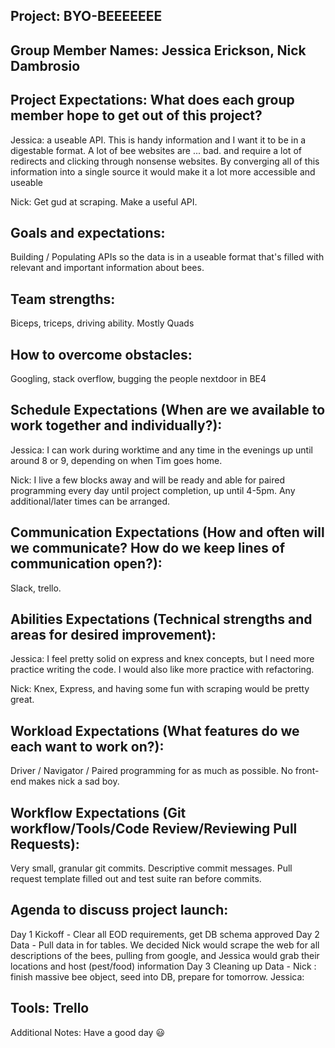 ## Project: BYO-BEEEEEEE

## Group Member Names: Jessica Erickson, Nick Dambrosio

## Project Expectations: What does each group member hope to get out of this project?

Jessica: a useable API. This is handy information and I want it to be in a digestable format. A lot of bee websites are ... bad. and require a lot of redirects and clicking through nonsense websites. By converging all of this information into a single source it would make it a lot more accessible and useable

Nick: Get gud at scraping. Make a useful API.

## Goals and expectations:

Building / Populating APIs so the data is in a useable format that's filled with relevant and important information about bees.

## Team strengths:

Biceps, triceps, driving ability. Mostly Quads

## How to overcome obstacles:

Googling, stack overflow, bugging the people nextdoor in BE4

## Schedule Expectations (When are we available to work together and individually?):

Jessica: I can work during worktime and any time in the evenings up until around 8 or 9, depending on when Tim goes home.

Nick: I live a few blocks away and will be ready and able for paired programming every day until project completion, up until 4-5pm. Any additional/later times can be arranged.

## Communication Expectations (How and often will we communicate? How do we keep lines of communication open?):

Slack, trello.

## Abilities Expectations (Technical strengths and areas for desired improvement):

Jessica: I feel pretty solid on express and knex concepts, but I need more practice writing the code. I would also like more practice with refactoring.

Nick: Knex, Express, and having some fun with scraping would be pretty great.

## Workload Expectations (What features do we each want to work on?):

Driver / Navigator / Paired programming for as much as possible. No front-end makes nick a sad boy.

## Workflow Expectations (Git workflow/Tools/Code Review/Reviewing Pull Requests):

Very small, granular git commits. Descriptive commit messages. Pull request template filled out and test suite ran before commits.

## Agenda to discuss project launch:

Day 1 Kickoff - Clear all EOD requirements, get DB schema approved
Day 2 Data - Pull data in for tables. We decided Nick would scrape the web for all descriptions of the bees, pulling from google, and Jessica would grab their locations and host (pest/food) information
Day 3 Cleaning up Data - Nick : finish massive bee object, seed into DB, prepare for tomorrow. Jessica:

## Tools: Trello

Additional Notes: Have a good day 😃
